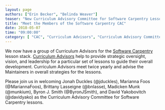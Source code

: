 ```yaml
---
layout: page
authors: ["Erin Becker", "Belinda Weaver"]
teaser: "New Curriculum Advisory Committee for Software Carpentry Lessons"
title: "Meet the Members of the Software Carpentry CAC"
date: 2018-05-07
time: "09:00:00"
category: [ "CAC", "Curriculum Advisors", "Curriculum Advisory Committees"]
---
```


We now have a group of Curriculum Advisors for the [Software Carpentry](https://software-carpentry.org/lessons) lesson stack. 
[Curriculum Advisors](https://docs.carpentries.org/topic_folders/lesson_development/lesson_development_roles.html#curriculum-advisory-committee) help 
to provide strategic oversight, vision, and leadership for a particular set of lessons to guide their overall development. Curriculum 
Advisors meet twice yearly and advise the Maintainers in overall strategies for the lessons. 

Please join us in welcoming Jonah Duckles (@jduckles), Marianna Foos (@MariannaFoos), 
Brittany Lasseigne (@bnlasse), Madicken Munk (@munkium), Byron J. Smith (@ByronJSmith), and David Yakobovitch (@davidyako) as 
the Curriculum Advisory Committee for Software Carpentry lessons. 


